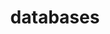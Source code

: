 ---
title: databases
description: 数据库相关
image: 

# Badge style
style:
    background: "#AA9933"
    color: "#fff"
---